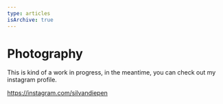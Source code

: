 ```yaml
---
type: articles
isArchive: true
---
```


# Photography

This is kind of a work in progress, in the meantime, you can check out my instagram profile.

https://instagram.com/silvandiepen
